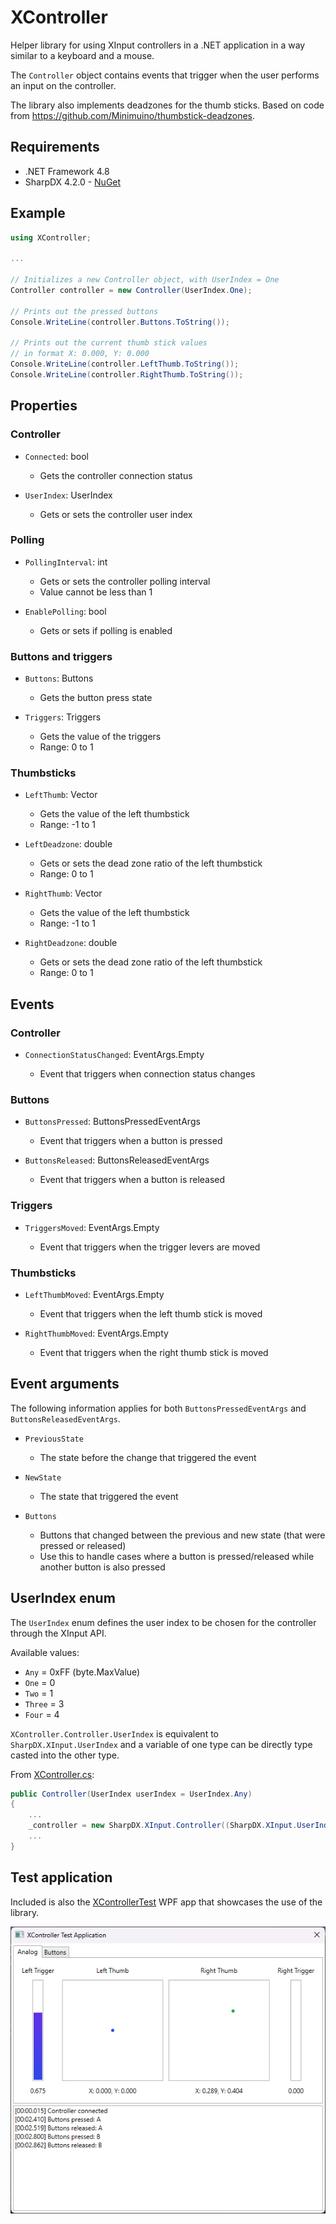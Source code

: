 # XController

Helper library for using XInput controllers in a .NET application in a way similar to a keyboard and a mouse.

The `Controller` object contains events that trigger when the user performs an input on the controller.

The library also implements deadzones for the thumb sticks. Based on code from https://github.com/Minimuino/thumbstick-deadzones.

## Requirements

-   .NET Framework 4.8
-   SharpDX 4.2.0 - [NuGet](https://www.nuget.org/packages/SharpDX.XInput)

## Example

```C#
using XController;

...

// Initializes a new Controller object, with UserIndex = One
Controller controller = new Controller(UserIndex.One);

// Prints out the pressed buttons
Console.WriteLine(controller.Buttons.ToString());

// Prints out the current thumb stick values
// in format X: 0.000, Y: 0.000
Console.WriteLine(controller.LeftThumb.ToString());
Console.WriteLine(controller.RightThumb.ToString());
```

## Properties

### Controller

-   `Connected`: bool

    -   Gets the controller connection status

-   `UserIndex`: UserIndex

    -   Gets or sets the controller user index

### Polling

-   `PollingInterval`: int

    -   Gets or sets the controller polling interval
    -   Value cannot be less than 1

-   `EnablePolling`: bool

    -   Gets or sets if polling is enabled

### Buttons and triggers

-   `Buttons`: Buttons

    -   Gets the button press state

-   `Triggers`: Triggers

    -   Gets the value of the triggers
    -   Range: 0 to 1

### Thumbsticks

-   `LeftThumb`: Vector

    -   Gets the value of the left thumbstick
    -   Range: -1 to 1

-   `LeftDeadzone`: double

    -   Gets or sets the dead zone ratio of the left thumbstick
    -   Range: 0 to 1

-   `RightThumb`: Vector

    -   Gets the value of the left thumbstick
    -   Range: -1 to 1

-   `RightDeadzone`: double

    -   Gets or sets the dead zone ratio of the left thumbstick
    -   Range: 0 to 1

## Events

### Controller

-   `ConnectionStatusChanged`: EventArgs.Empty

    -   Event that triggers when connection status changes

### Buttons

-   `ButtonsPressed`: ButtonsPressedEventArgs

    -   Event that triggers when a button is pressed

-   `ButtonsReleased`: ButtonsReleasedEventArgs

    -   Event that triggers when a button is released

### Triggers

-   `TriggersMoved`: EventArgs.Empty

    -   Event that triggers when the trigger levers are moved

### Thumbsticks

-   `LeftThumbMoved`: EventArgs.Empty

    -   Event that triggers when the left thumb stick is moved

-   `RightThumbMoved`: EventArgs.Empty

    -   Event that triggers when the right thumb stick is moved

## Event arguments

The following information applies for both `ButtonsPressedEventArgs` and `ButtonsReleasedEventArgs`.

-   `PreviousState`

    -   The state before the change that triggered the event

-   `NewState`

    -   The state that triggered the event

-   `Buttons`
    -   Buttons that changed between the previous and new state (that were pressed or released)
    -   Use this to handle cases where a button is pressed/released while another button is also pressed

## UserIndex enum

The `UserIndex` enum defines the user index to be chosen for the controller through the XInput API.

Available values:

-   `Any` = 0xFF (byte.MaxValue)
-   `One` = 0
-   `Two` = 1
-   `Three` = 3
-   `Four` = 4

`XController.Controller.UserIndex` is equivalent to `SharpDX.XInput.UserIndex` and a variable of one type can be directly type casted into the other type.

From [XController.cs](XController/XController.cs):

```C#
public Controller(UserIndex userIndex = UserIndex.Any)
{
    ...
    _controller = new SharpDX.XInput.Controller((SharpDX.XInput.UserIndex)userIndex);
    ...
}
```

## Test application

Included is also the [XControllerTest](XControllerTest/) WPF app that showcases the use of the library.

![XControllerTest screenshot](images/XControllerTest.png)
